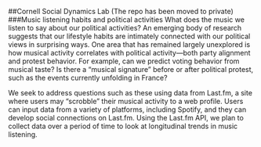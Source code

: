 ##Cornell Social Dynamics Lab
(The repo has been moved to private)
###Music listening habits and political activities
What does the music we listen to say about our political activities? An emerging body of research suggests that our lifestyle habits are intimately connected with our political views in surprising ways. One area that has remained largely unexplored is how musical activity correlates with political activity—both party alignment and protest behavior. For example, can we predict voting behavior from musical taste? Is there a “musical signature” before or after political protest, such as the events currently unfolding in France?

We seek to address questions such as these using data from Last.fm, a site where users may “scrobble” their musical activity to a web profile. Users can input data from a variety of platforms, including Spotify, and they can develop social connections on Last.fm. Using the Last.fm API, we plan to collect data over a period of time to look at longitudinal trends in music listening.

